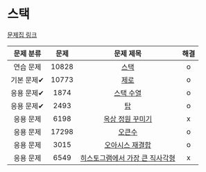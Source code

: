 # 스택

[문제집 링크](https://www.acmicpc.net/workbook/view/7309)

| 문제 분류 | 문제 | 문제 제목 | 해결 |
| :--: | :--: | :--: | :--: |
| 연습 문제 | 10828 | [스택](https://www.acmicpc.net/problem/10828) | o |
| 기본 문제✔ | 10773 | [제로](https://www.acmicpc.net/problem/10773) | o |
| 응용 문제✔ | 1874 | [스택 수열](https://www.acmicpc.net/problem/1874) | o |
| 응용 문제✔ | 2493 | [탑](https://www.acmicpc.net/problem/2493) | o |
| 응용 문제 | 6198 | [옥상 정원 꾸미기](https://www.acmicpc.net/problem/6198) | x |
| 응용 문제 | 17298 | [오큰수](https://www.acmicpc.net/problem/17298) | o |
| 응용 문제 | 3015 | [오아시스 재결합](https://www.acmicpc.net/problem/3015) | o |
| 응용 문제 | 6549 | [히스토그램에서 가장 큰 직사각형](https://www.acmicpc.net/problem/6549) | x |
